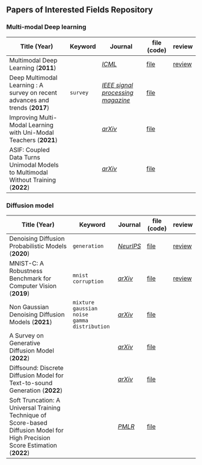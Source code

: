 ## Papers of Interested Fields Repository



### Multi-modal Deep learning

| Title (Year)                                                 | Keyword  | Journal                                                      | file (code)                      | review                             |
| ------------------------------------------------------------ | -------- | ------------------------------------------------------------ | -------------------------------- | ---------------------------------- |
| Multimodal Deep Learning (**2011**)                          |          | [*ICML*](https://openreview.net/forum?id=Hk4OO3W_bS)         | [file](papers/multimodal/01.pdf) | [review](review/multimodal/01.pdf) |
| Deep Multimodal Learning : A survey on recent advances and trends (**2017**) | `survey` | [*IEEE signal processing magazine*](https://ieeexplore.ieee.org/abstract/document/8103116?casa_token=3QJUj-90u5UAAAAA:CffQ9-BxsuXgtgzfDF-5cpbwibAJl2go2euv2BNidp_e9rwQgnsc5hRhWDo0M1WGrc_m_4Mov34) | [file](papers/multimodal/02.pdf) |                                    |
| Improving Multi-Modal Learning with Uni-Modal Teachers (**2021**) |          | [*arXiv*](https://arxiv.org/abs/2106.11059)                  | [file](papers/multimodal/03.pdf) |                                    |
| ASIF: Coupled Data Turns Unimodal Models to Multimodal Without Training (**2022**) |          | [*arXiv*](https://arxiv.org/abs/2210.01738)                  | [file](papers/multimodal/04.pdf) |                                    |



### Diffusion model

| Title (Year)                                                 | Keyword                                             | Journal                                                      | file (code)                           | review                                  |
| ------------------------------------------------------------ | --------------------------------------------------- | ------------------------------------------------------------ | ------------------------------------- | --------------------------------------- |
| Denoising Diffusion Probabilistic Models (**2020**)          | `generation`                                        | [*NeurlPS*](https://proceedings.neurips.cc/paper/2020/hash/4c5bcfec8584af0d967f1ab10179ca4b-Abstract.html) | [file](papers/diffusion_model/02.pdf) | [review](review/diffusion_model/01.pdf) |
| MNIST-C: A Robustness Benchmark for Computer Vision (**2019**) | `mnist` `corruption`                                | [*arXiv*](https://arxiv.org/abs/1906.02337)                  | [file](papers/diffusion_model/03.pdf) | [review](review/diffusion_model/02.pdf) |
| Non Gaussian Denoising Diffusion Models (**2021**)           | `mixture gaussian noise` <br />`gamma distribution` | [*arXiv*](https://arxiv.org/abs/2106.07582)                  | [file](papers/diffusion_model/04.pdf) |                                         |
| A Survey on Generative Diffusion Model (**2022**)            |                                                     | [*arXiv*](https://arxiv.org/abs/2209.02646)                  | [file](papers/diffusion_model/05.pdf) |                                         |
| Diffsound: Discrete Diffusion Model for Text-to-sound Generation (**2022**) |                                                     | [*arXiv*](https://arxiv.org/abs/2207.09983)                  | [file](papers/diffusion_model/06.pdf) |                                         |
| Soft Truncation: A Universal Training Technique of Score-based Diffusion Model for High Precision Score Estimation (**2022**) |                                                     | [*PMLR*](https://proceedings.mlr.press/v162/kim22i.html)     | [file](papers/diffusion_model/07.pdf) |                                         |

